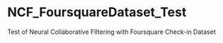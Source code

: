 # NCF_FoursquareDataset_Test
Test of Neural Collaborative FIltering with Foursquare Check-in Dataset
